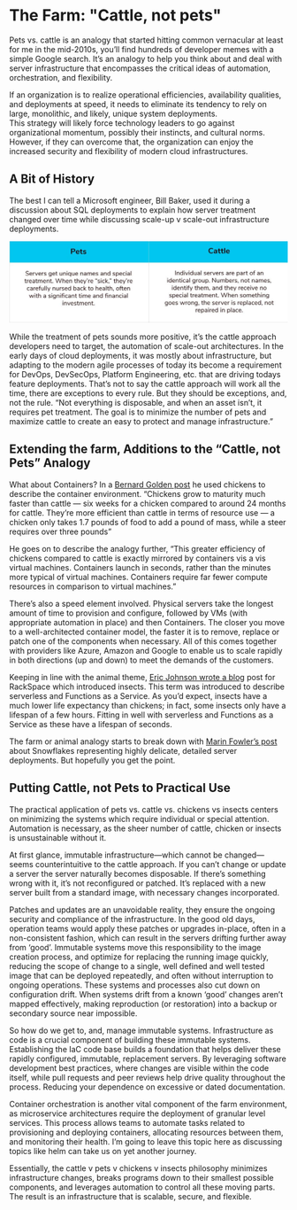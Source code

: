 # The Farm:  "Cattle, not pets"
Pets vs. cattle is an analogy that started hitting common vernacular at least for me in the mid-2010s, you’ll find hundreds of 
developer memes with a simple Google search.  It’s an analogy to help you think about and deal with server infrastructure
that encompasses the critical ideas of automation, orchestration, and flexibility.

If an organization is to realize operational efficiencies, availability qualities, and deployments at speed,
it needs to eliminate its tendency to rely on large, monolithic, and likely, unique system deployments.  
This strategy will likely force technology leaders to go against organizational momentum, possibly their instincts, 
and cultural norms.  However, if they can overcome that, the organization can enjoy the increased security and flexibility
of modern cloud infrastructures. 

## A Bit of History
The best I can tell a Microsoft engineer, Bill Baker, used it during a discussion about SQL deployments to explain how server 
treatment changed over time while discussing scale-up v scale-out infrastructure deployments. 

![Thank you Copado for PetsVCattle image](/images/PetsVCattle.jpg)

While the treatment of pets sounds more positive, it’s the cattle approach developers need to target, the automation
of scale-out architectures.   In the early days of cloud deployments, it was mostly about infrastructure, but adapting
to the modern agile processes of today its become a requirement for DevOps, DevSecOps, Platform Engineering, etc. that 
are driving todays feature deployments.   That’s not to say the cattle approach will work all the time, there are exceptions to every rule. But they should be exceptions, and, not the rule.  “Not everything is disposable, and when an asset isn’t, it requires
pet treatment. The goal is to minimize the number of pets and maximize cattle to create an easy to protect and manage
infrastructure.”

## Extending the farm, Additions to the “Cattle, not Pets” Analogy
What about Containers?   In a [Bernard Golden post](https://thenewstack.io/pets-and-cattle-symbolize-servers-so-what-does-that-make-containers-chickens/) 
he used chickens to describe the container environment.  “Chickens grow to maturity much faster than cattle — six weeks for
a chicken compared to around 24 months for cattle. They’re more efficient than cattle in terms of resource use — a chicken
only takes 1.7 pounds of food to add a pound of mass, while a steer requires over three pounds”

He goes on to describe the analogy further, “This greater efficiency of chickens compared to cattle is exactly mirrored
by containers vis a vis virtual machines. Containers launch in seconds, rather than the minutes more typical of virtual
machines. Containers require far fewer compute resources in comparison to virtual machines.”

There’s also a speed element involved. Physical servers take the longest amount of time to provision and configure, followed
by VMs (with appropriate automation in place) and then Containers. The closer you move to a well-architected container model,
the faster it is to remove, replace or patch one of the components when necessary.  All of this comes together with providers
like Azure, Amazon and Google to enable us to scale rapidly in both directions (up and down) to meet the demands of the customers.

Keeping in line with the animal theme, [Eric Johnson wrote a blog](https://blog.rackspace.com/pets-cattle-and-nowinsects) post for 
RackSpace which introduced insects. This term was introduced to describe serverless and Functions as a Service.
As you’d expect, insects have a much lower life expectancy than chickens; in fact, some insects only have a lifespan of a
few hours. Fitting in well with serverless and Functions as a Service as these have a lifespan of seconds.

The farm or animal analogy starts to break down with [Marin Fowler’s post](https://martinfowler.com/bliki/SnowflakeServer.html) about
Snowflakes representing highly delicate, detailed server deployments.  But hopefully you get the point. 

## Putting Cattle, not Pets to Practical Use
The practical application of pets vs. cattle vs. chickens vs insects centers on minimizing the systems which require individual
or special attention. Automation is necessary, as the sheer number of cattle, chicken or insects is unsustainable without it. 

At first glance, immutable infrastructure—which cannot be changed—seems counterintuitive to the cattle approach.  If you can’t
change or update a server the server naturally becomes disposable.   If there’s something wrong with it, it’s not reconfigured
or patched. It’s replaced with a new server built from a standard image, with necessary changes incorporated.

Patches and updates are an unavoidable reality, they ensure the ongoing security and compliance of the infrastructure.  In the
good old days, operation teams would apply these patches or upgrades in-place, often in a non-consistent fashion, which can
result in the servers drifting further away from ‘good’.   Immutable systems move this responsibility to the image creation
process, and optimize for replacing the running image quickly, reducing the scope of change to a single, well defined and well
tested image that can be deployed repeatedly, and often without interruption to ongoing operations. These systems and processes
also cut down on configuration drift.  When systems drift from a known ‘good’ changes aren’t mapped effectively, making reproduction
(or restoration) into a backup or secondary source near impossible.

So how do we get to, and, manage immutable systems.  Infrastructure as code is a crucial component of building these immutable
systems.  Establishing the IaC code base builds a foundation that helps deliver these rapidly configured, immutable, replacement
servers.  By leveraging software development best practices, where changes are visible within the code itself, while pull
requests and peer reviews help drive quality throughout the process.   Reducing your dependence on excessive or dated 
documentation.

Container orchestration is another vital component of the farm environment, as microservice architectures require the
deployment of granular level services. This process allows teams to automate tasks related to provisioning and deploying
containers, allocating resources between them, and monitoring their health.  I’m going to leave this topic here as discussing
topics like helm can take us on yet another journey.  

Essentially, the cattle v pets v chickens v insects philosophy minimizes infrastructure changes, breaks programs down to their
smallest possible components, and leverages automation to control all these moving parts. The result is an infrastructure that
is scalable, secure, and flexible.

